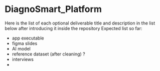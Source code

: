 # DiagnoSmart_Platform

Here is the list of each optional deliverable title and description in the list below after introducing it inside the repository
Expected list so far:
- app executable
- figma slides
- AI model
- reference dataset (after cleaning) ?
- interviews
- 
